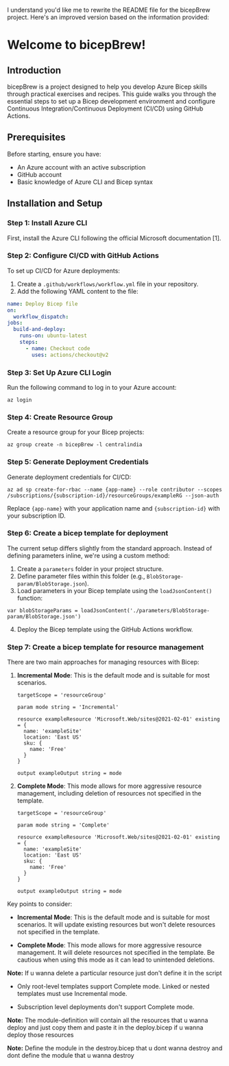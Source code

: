 I understand you'd like me to rewrite the README file for the bicepBrew project. Here's an improved version based on the information provided:

# Welcome to bicepBrew!

## Introduction

bicepBrew is a project designed to help you develop Azure Bicep skills through practical exercises and recipes. This guide walks you through the essential steps to set up a Bicep development environment and configure Continuous Integration/Continuous Deployment (CI/CD) using GitHub Actions.

## Prerequisites

Before starting, ensure you have:

- An Azure account with an active subscription
- GitHub account
- Basic knowledge of Azure CLI and Bicep syntax

## Installation and Setup

### Step 1: Install Azure CLI

First, install the Azure CLI following the official Microsoft documentation [1].

### Step 2: Configure CI/CD with GitHub Actions

To set up CI/CD for Azure deployments:

1. Create a `.github/workflows/workflow.yml` file in your repository.
2. Add the following YAML content to the file:

```yaml
name: Deploy Bicep file
on:
  workflow_dispatch:
jobs:
  build-and-deploy:
    runs-on: ubuntu-latest
    steps:
      - name: Checkout code
        uses: actions/checkout@v2
```

### Step 3: Set Up Azure CLI Login

Run the following command to log in to your Azure account:

```
az login
```

### Step 4: Create Resource Group

Create a resource group for your Bicep projects:

```
az group create -n bicepBrew -l centralindia
```

### Step 5: Generate Deployment Credentials

Generate deployment credentials for CI/CD:

```
az ad sp create-for-rbac --name {app-name} --role contributor --scopes /subscriptions/{subscription-id}/resourceGroups/exampleRG --json-auth
```

Replace `{app-name}` with your application name and `{subscription-id}` with your subscription ID.

### Step 6: Create a bicep template for deployment

The current setup differs slightly from the standard approach. Instead of defining parameters inline, we're using a custom method:

1. Create a `parameters` folder in your project structure.
2. Define parameter files within this folder (e.g., `BlobStorage-param/BlobStorage.json`).
3. Load parameters in your Bicep template using the `loadJsonContent()` function:

```bicep
var blobStorageParams = loadJsonContent('./parameters/BlobStorage-param/BlobStorage.json')
```

4. Deploy the Bicep template using the GitHub Actions workflow.

### Step 7: Create a bicep template for resource management

There are two main approaches for managing resources with Bicep:

1. **Incremental Mode**: This is the default mode and is suitable for most scenarios.

   ```bicep
   targetScope = 'resourceGroup'

   param mode string = 'Incremental'

   resource exampleResource 'Microsoft.Web/sites@2021-02-01' existing = {
     name: 'exampleSite'
     location: 'East US'
     sku: {
       name: 'Free'
     }
   }

   output exampleOutput string = mode
   ```

2. **Complete Mode**: This mode allows for more aggressive resource management, including deletion of resources not specified in the template.

   ```bicep
   targetScope = 'resourceGroup'

   param mode string = 'Complete'

   resource exampleResource 'Microsoft.Web/sites@2021-02-01' existing = {
     name: 'exampleSite'
     location: 'East US'
     sku: {
       name: 'Free'
     }
   }

   output exampleOutput string = mode
   ```

Key points to consider:

- **Incremental Mode**: This is the default mode and is suitable for most scenarios. It will update existing resources but won't delete resources not specified in the template.

- **Complete Mode**: This mode allows for more aggressive resource management. It will delete resources not specified in the template. Be cautious when using this mode as it can lead to unintended deletions.

**Note:** If u wanna delete a particular resource just don't define it in the script

- Only root-level templates support Complete mode. Linked or nested templates must use Incremental mode.

- Subscription level deployments don't support Complete mode.


**Note:** The module-definition will contain all the resources that u wanna deploy and just copy them and paste it in the deploy.bicep if u wanna deploy those resources

**Note:** Define the module in the destroy.bicep that u dont wanna destroy and dont define the module that u wanna destroy